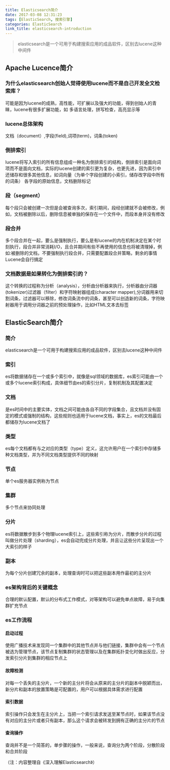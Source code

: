 ```yaml
---
title: Elasticsearch简介
date: 2017-03-08 12:31:23
tags: [ElasticSearch, 搜索引擎]
categories: ElasticSearch
link_title: elasticsearch-introduction
---
```

> elasticsearch是一个可用于构建搜索应用的成品软件，区别去lucene这种中间件


## Apache Lucence简介

### 为什么elasticsearch创始人觉得使用lucene而不是自己开发全文检索库？
可能是因为lucene的成熟，高性能，可扩展以及强大的功能，得到创始人的青睐，lucene有很多扩展功能，如 多语言处理，拼写检查，高亮显示等
<!-- more --> 
### lucene总体架构
文档（document）,字段(field),词项(term)，词条(token)

### 倒排索引
lucene将写入索引的所有信息组成一种名为倒排索引的结构，倒排索引是面向词项而不是面向文档，实际的lucene创建的索引更为复杂，也更先进，因为索引中还储存和很多其他信息，如词向量（为单个字段创建的小索引，储存改字段中所有的词条） 各字段的原始信息，文档删除标记

### 段（segment）
每个段只会被创建一次但是会被查询多次，索引期间，段经创建就不会被修改，例如，文档被删除以后，删除信息被单独的保存在一个文件中，而段本身并没有修改

### 段合并
多个段合并在一起，要么是强制执行，要么是有lucene的内在机制决定在某个时刻执行，段合并非常消耗I/O，且合并期间有些不再使用的信息也将被清理掉，例如:被删除的文档，不要强制执行段合并，只需要配置段合并策略，剩余的事情Lucene会自行搞定

### 文档数据是如果转化为倒排索引的？
这个转换的过程称为分析（analysis），分析由分析器来执行，分析器由分词器(tokenizer)过滤器（filter）和字符映射器组成(character mapper),分词器用来切割词条，过滤器可以移除，修改词条流中的词条，甚至可以创造新的词条，字符映射器用于调用分词器之前的预处理操作，比如HTML文本去标签

## ElasticSearch简介

### 简介
elasticsearch是一个可用于构建搜索应用的成品软件，区别去lucene这种中间件

### 索引
es将数据储存在一个或多个索引中，就像是sql领域的数据库，es索引可能由一个或多个lucene索引构成，具体细节由es的索引分片，复制机制及其配置决定

### 文档
是es时间中的主要实体，文档之间可能由各自不同的字段集合，且文档并没有固定的模式或强制的结构，这些规则也适用于lucene文档，事实上，es的文档最后都储存为lucene文档了

### 类型
es每个文档都有与之对应的类型（type）定义，这允许用户在一个索引中存储多种文档类型，并为不同文档类型提供不同的映射

### 节点
单个es服务器实例称为节点

### 集群
多个节点来协同处理

### 分片
es将数据散步到多个物理lucene索引上，这些索引称为分片，而散步分片的过程叫做分片处理（sharding），es会自动完成分片处理，并且让这些分片呈现出一个大索引的样子

### 副本
为每个分片创建冗余的副本，处理查询时可以把这些副本用作最初的主分片

### es架构背后的关键概念
合理的默认配置，默认的分布式工作模式，对等架构可以避免单点故障，易于向集群扩充节点

### es工作流程

#### 启动过程
使用广播技术来发现同一个集群中的其他节点并与他们链接，集群中会有一个节点被选为管理节点，该节点复制集群的状态管理以及在集群拓扑变化时做出反应，分发索引分片到集群的相应节点上 

#### 故障检测
对每一个丢失的主分片，一个新的主分片将会从原来的主分片的副本中脱颖而出，新分片和副本的放置策略是可配置的，用户可以根据具体需求进行配置

#### 索引数据
索引操作只会发生在主分片上，当把一个索引请求发送至某节点时，如果该节点没有对应的主分片或者只有副本，那么这个请求会被转发到拥有正确的主分片的节点

#### 查询操作
查询并不是一个简答的，单步骤的操作，一般来说，查询分为两个阶段，分散阶段和合并阶段

（注：内容整理自《深入理解Elasticsearch》）